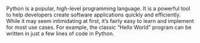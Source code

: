 Python is a popular, high-level programming language. It is a powerful tool to help developers create software applications quickly and efficiently. While it may seem intimidating at first, it’s fairly easy to learn and implement for most use cases. For example, the classic “Hello World” program can be written in just a few lines of code in Python.
